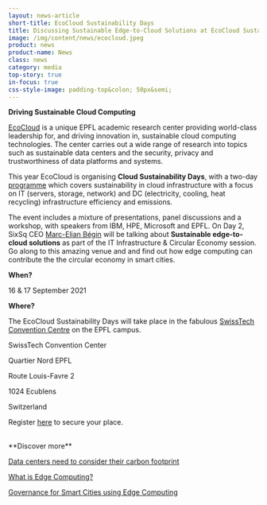 ```yaml
---
layout: news-article
short-title: EcoCloud Sustainability Days 
title: Discussing Sustainable Edge-to-Cloud Solutions at EcoCloud Sustainability Days  
image: /img/content/news/ecocloud.jpeg
product: news
product-name: News
class: news
category: media
top-story: true
in-focus: true
css-style-image: padding-top&colon; 50px&semi;
---
```


**Driving Sustainable Cloud Computing**

[EcoCloud](https://ecocloud.ch/) is a unique EPFL academic research center providing world-class leadership for, and driving innovation in, sustainable cloud computing technologies. The center carries out a wide range of research into topics such as sustainable data centers and the security, privacy and trustworthiness of data platforms and systems.


This year EcoCloud is organising **Cloud Sustainability Days**, with a two-day [programme](https://ecocloud.ch/2021/08/03/sustainabilitydaysagenda/) which covers sustainability in cloud infrastructure with a focus on IT (servers, storage, network) and DC (electricity, cooling, heat recycling) infrastructure efficiency and emissions.

The event includes a mixture of presentations, panel discussions and a workshop, with speakers from IBM, HPE, Microsoft and EPFL. On Day 2, SixSq CEO [Marc-Elian Bégin](https://www.linkedin.com/in/mebster/) will be talking about **Sustainable edge-to-cloud solutions** as part of the IT Infrastructure & Circular Economy session. Go along to this amazing venue and and find out how edge computing can contribute the the circular economy in smart cities.

**When?**

16 & 17 September 2021

**Where?**

The EcoCloud Sustainability Days will take place in the fabulous [SwissTech Convention Centre](https://www.stcc.ch/) on the EPFL campus. 

SwissTech Convention Center

Quartier Nord EPFL

Route Louis-Favre 2

1024 Ecublens

Switzerland

Register [here](https://ecocloud.ch/2021/08/26/registration-for-the-cloud-sustainability-days-2021/) to secure your place. 

<br/>
**Discover more**

[Data centers need to consider their carbon footprint](https://ecocloud.ch/2020/10/22/data-centers-need-to-consider-their-carbon-footprint/)

[What is Edge Computing?](https://media.sixsq.com/blog/what-is-edge-computing)

[Governance for Smart Cities using Edge Computing](https://media.sixsq.com/blog/smart-city-governance-for-open-data-and-edge-computing)



